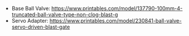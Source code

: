 

- Base Ball Valve: https://www.printables.com/model/137790-100mm-4-truncated-ball-valve-type-non-clog-blast-g
- Servo Adapter: https://www.printables.com/model/230841-ball-valve-servo-driven-blast-gate